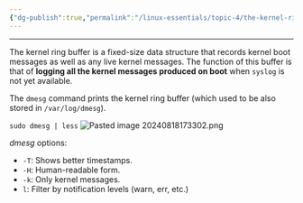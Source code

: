 ```yaml
---
{"dg-publish":true,"permalink":"/linux-essentials/topic-4/the-kernel-ring-buffer/","dgPassFrontmatter":true}
---
```


---
The kernel ring buffer is a fixed-size data structure that records kernel boot messages as well as any live kernel messages. The function of this buffer is that of **logging all the kernel messages produced on boot** when `syslog` is not yet available.

The `dmesg` command prints the kernel ring buffer (which used to be also stored in `/var/log/dmesg`).

`sudo dmesg | less`
![Pasted image 20240818173302.png](/img/user/Linux%20Essentials/Topic%204/Topic4%20reference%20images/Pasted%20image%2020240818173302.png)

_dmesg_ options:
- `-T`: Shows better timestamps.
- `-H`: Human-readable form.
- `-k`: Only kernel messages.
- `l`: Filter by notification levels (warn, err, etc.)

